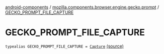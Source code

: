 [android-components](../index.md) / [mozilla.components.browser.engine.gecko.prompt](index.md) / [GECKO_PROMPT_FILE_CAPTURE](./-g-e-c-k-o_-p-r-o-m-p-t_-f-i-l-e_-c-a-p-t-u-r-e.md)

# GECKO_PROMPT_FILE_CAPTURE

`typealias GECKO_PROMPT_FILE_CAPTURE = `[`Capture`](https://mozilla.github.io/geckoview/javadoc/mozilla-central/org/mozilla/geckoview/GeckoSession/PromptDelegate/FilePrompt/Capture.html) [(source)](https://github.com/mozilla-mobile/android-components/blob/master/components/browser/engine-gecko-beta/src/main/java/mozilla/components/browser/engine/gecko/prompt/GeckoPromptDelegate.kt#L44)